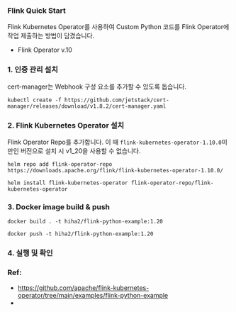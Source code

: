 ### Flink Quick Start
Flink Kubernetes Operator를 사용하여 Custom Python 코드를 Flink Operator에 작업 제출하는 방법이 담겼습니다.
- Flink Operator v.10
  
### 1. 인증 관리 설치
cert-manager는 Webhook 구성 요소를 추가할 수 있도록 돕습니다.  
```
kubectl create -f https://github.com/jetstack/cert-manager/releases/download/v1.8.2/cert-manager.yaml
```  
  
### 2. Flink Kubernetes Operator 설치
Flink Operator Repo를 추가합니다. 이 때 `flink-kubernetes-operator-1.10.0`미만인 버전으로 설치 시 v1_20을 사용할 수 없습니다.  
```
helm repo add flink-operator-repo https://downloads.apache.org/flink/flink-kubernetes-operator-1.10.0/

helm install flink-kubernetes-operator flink-operator-repo/flink-kubernetes-operator
```  
  
### 3. Docker image build & push
```
docker build . -t hiha2/flink-python-example:1.20

docker push -t hiha2/flink-python-example:1.20
```

### 4. 실행 및 확인





### Ref:
- https://github.com/apache/flink-kubernetes-operator/tree/main/examples/flink-python-example
- 